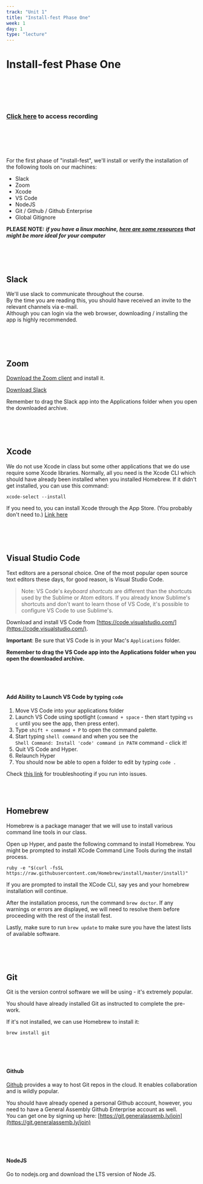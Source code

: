 ```yaml
---
track: "Unit 1"
title: "Install-fest Phase One"
week: 1
day: 1
type: "lecture"
---
```



# Install-fest Phase One

<br>
<br>
<br>
<br>


### [Click here](#) to access recording

<br>
<br>
<br>
<br>

For the first phase of "install-fest", we'll install or verify the installation of the following tools on our machines:

- Slack
- Zoom
- Xcode
- VS Code
- NodeJS
- Git / Github / Github Enterprise
- Global Gitignore



**PLEASE NOTE:** ***if you have a linux machine, [here are some resources](/additional-resources/install-fest-linux) that might be more ideal for your computer***


<br>
<br>
<br>



## Slack

We'll use slack to communicate throughout the course. <br>By the time you are reading this, you should have received an invite to the relevant channels via e-mail. <br>Although you can login via the web browser, downloading / installing the app is highly recommended.

<br>
<br>
<br>

## Zoom

[Download the Zoom client](https://zoom.us/download#client_4meeting) and install it.

[Download Slack](https://slack.com/downloads)

Remember to drag the Slack app into the Applications folder when you open the downloaded archive.

<br>
<br>
<br>


## Xcode

We do not use Xcode in class but some other applications that we do use require some Xcode libraries. Normally, all you need is the Xcode CLI which should have already been installed when you installed Homebrew. If it didn't get installed, you can use this command:

```shell
xcode-select --install
```

If you need to, you can install Xcode through the App Store. (You probably don't need to.) [Link here](https://itunes.apple.com/us/app/xcode/id497799835?mt=12)

<br>
<br>
<br>

## Visual Studio Code

Text editors are a personal choice. One of the most popular open source text editors these days, for good reason, is Visual Studio Code.

> Note: VS Code's _keyboard shortcuts_ are different than the shortcuts used by the Sublime or Atom editors. If you already know Sublime's shortcuts and don't want to learn those of VS Code, it's possible to configure VS Code to use Sublime's.

Download and install VS Code from [https://code.visualstudio.com/](https://code.visualstudio.com/).

**Important**: Be sure that VS Code is in your Mac's `Applications` folder.

**Remember to drag the VS Code app into the Applications folder when you open the downloaded archive.**


<br>
<br>
<br>

#### Add Ability to Launch VS Code by typing `code`

1. Move VS Code into your applications folder
2. Launch VS Code using spotlight (`command + space` - then start typing `vs c` until you see the app, then press enter).
3. Type `shift + command + P` to open the command palette.
4. Start typing `shell command` and when you see the<br>`Shell Command: Install 'code' command in PATH` command - click it!
5. Quit VS Code and Hyper.
6. Relaunch Hyper
7. You should now be able to open a folder to edit by typing `code .`

Check [this link](https://code.visualstudio.com/docs/setup/mac) for troubleshooting if you run into issues.

<br>
<br>

## Homebrew

Homebrew is a package manager that we will use to install various command line tools in our class.

Open up Hyper, and paste the following command to install Homebrew. You might be prompted to install XCode Command Line Tools during the install process.

```shell
ruby -e "$(curl -fsSL https://raw.githubusercontent.com/Homebrew/install/master/install)"
```

If you are prompted to install the XCode CLI, say yes and your homebrew installation will continue.

After the installation process, run the command `brew doctor`. If any warnings or errors are displayed, we will need to resolve them before proceeding with the rest of the install fest.

Lastly, make sure to run `brew update` to make sure you have the latest lists of available software.

<br>
<br>
<br>



## Git

Git is the version control software we will be using - it's extremely popular.

You should have already installed Git as instructed to complete the pre-work.

If it's not installed, we can use Homebrew to install it:

```shell
brew install git
```

<br>
<br>
<br>

#### Github

[Github](https://github.com/) provides a way to host Git repos in the cloud.  It enables collaboration and is wildly popular.

You should have already opened a personal Github account, however, you need to have a General Assembly Github Enterprise account as well. <br>You can get one by signing up here: [https://git.generalassemb.ly/join](https://git.generalassemb.ly/join)

<br>
<br>
<br>


#### NodeJS

Go to nodejs.org and download the LTS version of Node JS.